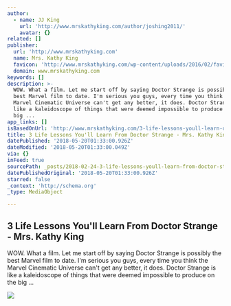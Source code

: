```yaml
---
author:
  - name: JJ King
    url: 'http://www.mrskathyking.com/author/joshing2011/'
    avatar: {}
related: []
publisher:
  url: 'http://www.mrskathyking.com'
  name: Mrs. Kathy King
  favicon: 'http://www.mrskathyking.com/wp-content/uploads/2016/02/faviconK.png'
  domain: www.mrskathyking.com
keywords: []
description: >-
  WOW. What a film. Let me start off by saying Doctor Strange is possibly the
  best Marvel film to date. I'm serious you guys, every time you think the
  Marvel Cinematic Universe can't get any better, it does. Doctor Strange is
  like a kaleidoscope of things that were deemed impossible to produce on the
  big ...
app_links: []
isBasedOnUrl: 'http://www.mrskathyking.com/3-life-lessons-youll-learn-doctor-strange/'
title: 3 Life Lessons You'll Learn From Doctor Strange - Mrs. Kathy King
datePublished: '2018-05-20T01:33:00.926Z'
dateModified: '2018-05-20T01:33:00.049Z'
via: {}
inFeed: true
sourcePath: _posts/2018-02-24-3-life-lessons-youll-learn-from-doctor-strange-mrs-kathy.md
datePublishedOriginal: '2018-05-20T01:33:00.926Z'
starred: false
_context: 'http://schema.org'
_type: MediaObject

---
```

<article style=""><h1>3 Life Lessons You'll Learn From Doctor Strange - Mrs. Kathy King</h1><p>WOW. What a film. Let me start off by saying Doctor Strange is possibly the best Marvel film to date. I'm serious you guys, every time you think the Marvel Cinematic Universe can't get any better, it does. Doctor Strange is like a kaleidoscope of things that were deemed impossible to produce on the big ...</p><img src="http://www.mrskathyking.com/wp-content/uploads/2016/11/DoctorStrange57eb0c121891f-e1478285663651.jpg" /></article>